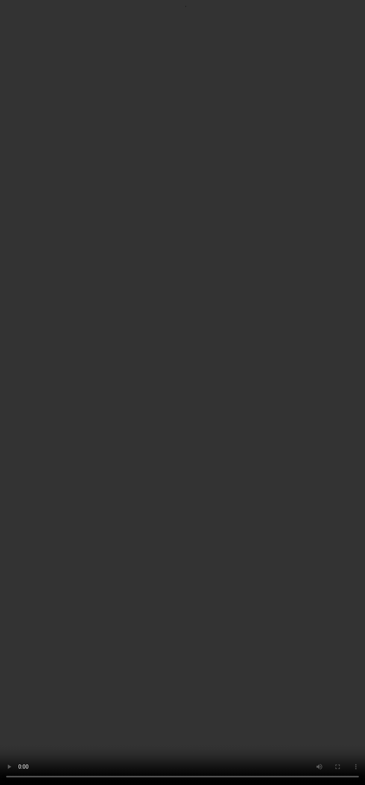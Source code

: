 # Rubric 11: Code Output

<video src="${PRIVATE_CODE_OUTPUT_VIDEO}" frameborder="0" allowfullscreen style="position: absolute; top: 0; left: 0; width: 100%; height: 100%; border: none; object-fit: cover;" controls="" controlslist="nodownload nofullscreen" style="width: 100%" />

#### Intent of Code Output:

* Code Output refers to how well the model's code output aligns with the user's input.
* The goal of code output is to ensure that the response includes sufficient, accurate, and relevant information to fully capture the user's intent.
* A high-quality grounded response may also provide additional information that enriches the user's understanding or enhances the response beyond the original prompt.

### How should you approach this rubric?

Check if the user's intent has been addressed in the grounding information/code output.

### Evaluation Criteria with Examples

| Category           | Criteria                                                                                                                                                                                | Example                                                                                                                                                                                                                                                                                 |
| ------------------ | --------------------------------------------------------------------------------------------------------------------------------------------------------------------------------------- | :-------------------------------------------------------------------------------------------------------------------------------------------------------------------------------------------------------------------------------------------------------------------------------------- |
| **No issues**      | The code output is correct and includes all the information to satisfy the user intent. May include relevant information beyond what the user asked for but that enriches the response. | \[ { "airline": "Delta", "price": "$450", "departure": "2025-04-28 13:00", "duration": "14h 35m" "from": "new york" "destination": "Tokyo" }, { "airline": "ANA", "price": "$480", "departure": "2025-04-29 15:20", "duration": "13h 55m" "from": "new york" "destination": "Tokyo" } ] |
| **Minor Issues**   | The code output includes information that doesn't completely satisfy the user intent. The code output contains some incorrect information.                                              | \[ { "airline": "Delta", "departure": "2025-06-28 13:00", "duration": "14h 35m" }, { "airline": "ANA", "departure": "2025-05-30 15:20", "duration": "13h 55m" } ]                                                                                                                       |
| **Major Issues**   | The code output fails to satisfy the intent of the user and doesn't provide a useful response. The code output includes incorrect information and therefore the answer is wrong.        | \[ { "airline": "Delta", "duration": "14h 35m" }, { "price": "$480", "duration": "13h 55m" } ]                                                                                                                                                                                          |
| **Not Applicable** | If no code output/grounding information is present.                                                                                                                                     | No tool code/tool call made, only textual explanation.                                                                                                                                                                                                                                  |